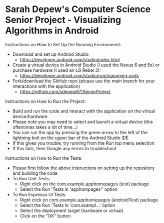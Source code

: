 # Sarah Depew's Computer Science Senior Project - Visualizing Algorithms in Android

Instructions on How to Set Up the Running Environment: 
  - Download and set up Android Studio: 
	  * https://developer.android.com/studio/index.html
  - Create a virtual device in Android Studio (I used the Nexus 6 and 5x) or purchase hardware (I used an LG Rebel 3): 
    * https://developer.android.com/studio/run/managing-avds
  - Fork/download the GitHub repo (please use the main branch for your interactions with the application)
    * https://github.com/sdepew97/SeniorProject   

Instructions on How to Run the Project: 
  - Build and run the code and interact with the application on the virtual device/hardware
  - Please note you may need to select and launch a virtual device (this oftentimes takes a lot of time…)
  - You can run the app by pressing the green arrow to the left of the lightning bolt on the upper bar of the Android Studio IDE 
  - If this gives you trouble, try running from the Run top menu selection
  - If this fails, then Google any errors to troubleshoot

Instructions on How to Run the Tests: 
  - Please first follow the above instructions on setting up the repository and building the code
  - To Run Unit Tests: 
    * Right click on the com.example.apphomepages (test) package 
    * Select the Run 'Tests in 'apphompages'' option  
  - To Run Espresso UI Tests: 
    * Right click on com.example.apphomepages (androidTest) package
    * Select the Run 'Tests in 'com.exampl...' option  
    * Select the deployment target (hardware or virtual) 
    * Click on the "OK" button
